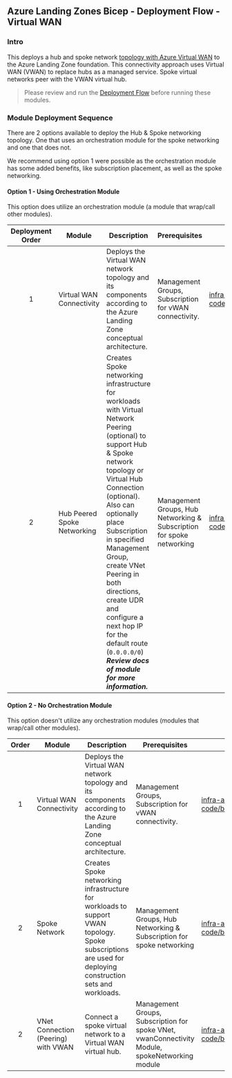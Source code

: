<!-- markdownlint-disable -->
## Azure Landing Zones Bicep - Deployment Flow - Virtual WAN
<!-- markdownlint-restore -->

### Intro

This deploys a hub and spoke network [topology with Azure Virtual WAN](https://docs.microsoft.com/en-us/azure/architecture/networking/hub-spoke-vwan-architecture) to the Azure Landing Zone foundation. This connectivity approach uses Virtual WAN (VWAN) to replace hubs as a managed service. Spoke virtual networks peer with the VWAN virtual hub.

> Please review and run the [Deployment Flow](https://github.com/Azure/ALZ-Bicep/wiki/DeploymentFlow) before running these modules.

### Module Deployment Sequence

There are 2 options available to deploy the Hub & Spoke networking topology. One that uses an orchestration module for the spoke networking and one that does not.

We recommend using option 1 were possible as the orchestration module has some added benefits, like subscription placement, as well as the spoke networking.

#### Option 1 - Using Orchestration Module

This option does utilize an orchestration module (a module that wrap/call other modules).

| Deployment Order | Module                      | Description                                                                                                                                                                                                                                                                                                                                                                                                            | Prerequisites                                                         | Module Documentation                                                                                                                              |
| :--------------: | --------------------------- | ---------------------------------------------------------------------------------------------------------------------------------------------------------------------------------------------------------------------------------------------------------------------------------------------------------------------------------------------------------------------------------------------------------------------- | --------------------------------------------------------------------- | ------------------------------------------------------------------------------------------------------------------------------------------------- |
|        1         | Virtual WAN Connectivity    | Deploys the Virtual WAN network topology and its components according to the Azure Landing Zone conceptual architecture.                                                                                                                                                                                                                                                                                               | Management Groups, Subscription for vWAN connectivity.                | [infra-as-code/bicep/modules/vwanConnectivity](https://github.com/Azure/ALZ-Bicep/tree/main/infra-as-code/bicep/modules/vwanConnectivity)         |
|        2         | Hub Peered Spoke Networking | Creates Spoke networking infrastructure for workloads with Virtual Network Peering (optional) to support Hub & Spoke network topology or Virtual Hub Connection (optional). Also can optionally place Subscription in specified Management Group, create VNet Peering in both directions, create UDR and configure a next hop IP for the default route (`0.0.0.0/0`) ***Review docs of module for more information.*** | Management Groups, Hub Networking & Subscription for spoke networking | [infra-as-code/bicep/orchestration/hubPeeredSpoke](https://github.com/Azure/ALZ-Bicep/tree/main/infra-as-code/bicep/orchestration/hubPeeredSpoke) |

#### Option 2 - No Orchestration Module

This option doesn't utilize any orchestration modules (modules that wrap/call other modules).

| Order | Module                              | Description                                                                                                                                                  | Prerequisites                                                                                   | Module Documentation                                                                                                                      |
| :---: | ----------------------------------- | ------------------------------------------------------------------------------------------------------------------------------------------------------------ | ----------------------------------------------------------------------------------------------- | ----------------------------------------------------------------------------------------------------------------------------------------- |
|   1   | Virtual WAN Connectivity            | Deploys the Virtual WAN network topology and its components according to the Azure Landing Zone conceptual architecture.                                     | Management Groups, Subscription for vWAN connectivity.                                          | [infra-as-code/bicep/modules/vwanConnectivity](https://github.com/Azure/ALZ-Bicep/tree/main/infra-as-code/bicep/modules/vwanConnectivity) |
|   2   | Spoke Network                       | Creates Spoke networking infrastructure for workloads to support VWAN topology.  Spoke subscriptions are used for deploying construction sets and workloads. | Management Groups, Hub Networking & Subscription for spoke networking                           | [infra-as-code/bicep/modules/spokeNetworking](https://github.com/Azure/ALZ-Bicep/tree/main/infra-as-code/bicep/modules/spokeNetworking)   |
|   2   | VNet Connection (Peering) with VWAN | Connect a spoke virtual network to a Virtual WAN virtual hub.                                                                                                | Management Groups, Subscription for spoke VNet, vwanConnectivity Module, spokeNetworking module | [infra-as-code/bicep/modules/vnetPeeringVwan](https://github.com/Azure/ALZ-Bicep/tree/main/infra-as-code/bicep/modules/vnetPeeringVwan)   |
